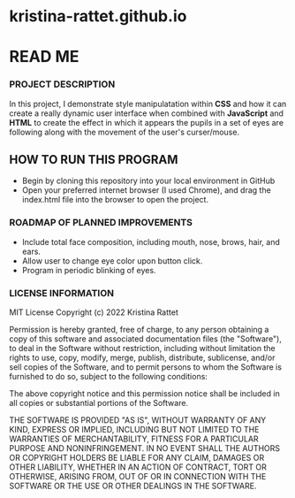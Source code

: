 # kristina-rattet.github.io

<!DOCTYPE html>

<h1>READ ME</h1>

<h3>PROJECT DESCRIPTION</h3>
  <p>In this project, I demonstrate style manipulatation within <b>CSS</b> and how it can create a really dynamic user interface when combined with <b>JavaScript</b> and <b>HTML</b> to create the effect in which it appears the pupils in a set of eyes are following along with the movement of the user's curser/mouse.
  
<h2>HOW TO RUN THIS PROGRAM</h2>
<ul>
  <li>Begin by cloning this repository into your local environment in GitHub</li>
  <li>Open your preferred internet browser (I used Chrome), and drag the index.html file into the browser to open the project.</li>
</ul>

<h3>ROADMAP OF PLANNED IMPROVEMENTS</h3>
<ul>
  <li>Include total face composition, including mouth, nose, brows, hair, and ears.</li>
  <li>Allow user to change eye color upon button click.</li>
  <li>Program in periodic blinking of eyes.</li>
</ul>

<h3>LICENSE INFORMATION</h3>
MIT License
Copyright (c) 2022 Kristina Rattet

Permission is hereby granted, free of charge, to any person obtaining a copy of this software and associated documentation files (the "Software"), to deal in the Software without restriction, including without limitation the rights to use, copy, modify, merge, publish, distribute, sublicense, and/or sell copies of the Software, and to permit persons to whom the Software is furnished to do so, subject to the following conditions:

The above copyright notice and this permission notice shall be included in all copies or substantial portions of the Software.

THE SOFTWARE IS PROVIDED "AS IS", WITHOUT WARRANTY OF ANY KIND, EXPRESS OR IMPLIED, INCLUDING BUT NOT LIMITED TO THE WARRANTIES OF MERCHANTABILITY, FITNESS FOR A PARTICULAR PURPOSE AND NONINFRINGEMENT. IN NO EVENT SHALL THE AUTHORS OR COPYRIGHT HOLDERS BE LIABLE FOR ANY CLAIM, DAMAGES OR OTHER LIABILITY, WHETHER IN AN ACTION OF CONTRACT, TORT OR OTHERWISE, ARISING FROM, OUT OF OR IN CONNECTION WITH THE SOFTWARE OR THE USE OR OTHER DEALINGS IN THE SOFTWARE.

